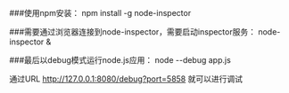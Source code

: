 
###使用npm安装：
    npm install -g node-inspector

###需要通过浏览器连接到node-inspector，需要启动inspector服务：
    node-inspector &

###最后以debug模式运行node.js应用：
    node --debug app.js

通过URL http://127.0.0.1:8080/debug?port=5858 就可以进行调试
